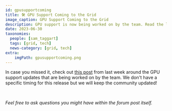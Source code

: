 ```yaml
---
id: gpusupportcoming
title: 🛠 GPU Support Coming to the Grid
image_caption: GPU Support Coming to the Grid
description: GPU support is now being worked on by the team. Read the latest as it pertains to this exciting grid feature!
date: 2023-06-30
taxonomies:
  people: [sam_taggart]
  tags: [grid, tech]
  news-category: [grid, tech]
extra:
    imgPath: gpusupportcoming.png
---
```


In case you missed it, check out [this post](https://forum.threefold.io/t/gpu-support-updates/3988) from last week around the GPU support updates that are being worked on by the team. We don't have a specific timing for this release but we will keep the community updated!

<br/>

*Feel free to ask questions you might have within the forum post itself.*